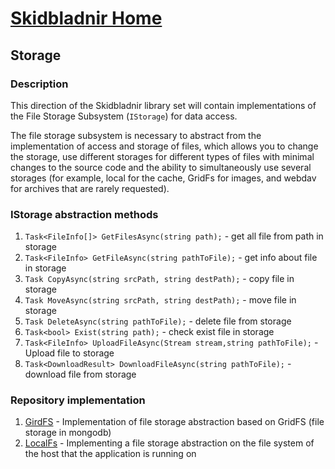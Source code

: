 # [Skidbladnir Home](../../README.md)

## Storage

### Description

This direction of the Skidbladnir library set will contain implementations of the File Storage Subsystem (`IStorage`) for data access.

The file storage subsystem is necessary to abstract from the implementation of access and storage of files, which allows you to change the storage, use different storages for different types of files with minimal changes to the source code and the ability to simultaneously use several storages (for example, local for the cache, GridFs for images, and webdav for archives that are rarely requested).

### IStorage abstraction methods

1. `Task<FileInfo[]> GetFilesAsync(string path);` - get all file from path in storage
1. `Task<FileInfo> GetFileAsync(string pathToFile);` - get info about file in storage
1. `Task CopyAsync(string srcPath, string destPath);` - copy file in storage
1. `Task MoveAsync(string srcPath, string destPath);` - move file in storage
1. `Task DeleteAsync(string pathToFile);` - delete file from storage
1. `Task<bool> Exist(string path);` - check exist file in storage
1. `Task<FileInfo> UploadFileAsync(Stream stream,string pathToFile);` - Upload file to storage
1. `Task<DownloadResult> DownloadFileAsync(string pathToFile);` - download file from storage

### Repository implementation

1. [GirdFS](Skidbladnir.Storage.GridFS/README.md) - Implementation of file storage abstraction based on GridFS (file storage in mongodb)
2. [LocalFs](Skidbladnir.Storage.LocalFileStorage/README.md) - Implementing a file storage abstraction on the file system of the host that the application is running on
